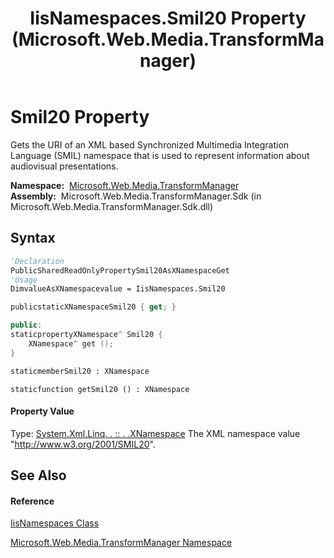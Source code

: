 ﻿---
title: IisNamespaces.Smil20 Property  (Microsoft.Web.Media.TransformManager)
TOCTitle: Smil20 Property
ms:assetid: P:Microsoft.Web.Media.TransformManager.IisNamespaces.Smil20
ms:mtpsurl: https://msdn.microsoft.com/en-us/library/microsoft.web.media.transformmanager.iisnamespaces.smil20(v=VS.90)
ms:contentKeyID: 35520888
ms.date: 06/14/2012
mtps_version: v=VS.90
f1_keywords:
- Microsoft.Web.Media.TransformManager.IisNamespaces.Smil20
- Microsoft.Web.Media.TransformManager.IisNamespaces.get_Smil20
dev_langs:
- CSharp
- JScript
- VB
- FSharp
- c++
api_location:
- Microsoft.Web.Media.TransformManager.Sdk.dll
api_name:
- Microsoft.Web.Media.TransformManager.IisNamespaces.get_Smil20
- Microsoft.Web.Media.TransformManager.IisNamespaces.Smil20
api_type:
- Managed
topic_type:
- apiref
- kbSyntax
product_family_name: VS
ROBOTS: INDEX,FOLLOW
---

# Smil20 Property

Gets the URI of an XML based Synchronized Multimedia Integration Language (SMIL) namespace that is used to represent information about audiovisual presentations.

**Namespace:**  [Microsoft.Web.Media.TransformManager](microsoft-web-media-transformmanager-namespace.md)  
**Assembly:**  Microsoft.Web.Media.TransformManager.Sdk (in Microsoft.Web.Media.TransformManager.Sdk.dll)

## Syntax

``` vb
'Declaration
PublicSharedReadOnlyPropertySmil20AsXNamespaceGet
'Usage
DimvalueAsXNamespacevalue = IisNamespaces.Smil20
```

``` csharp
publicstaticXNamespaceSmil20 { get; }
```

``` c++
public:
staticpropertyXNamespace^ Smil20 {
    XNamespace^ get ();
}
```

``` fsharp
staticmemberSmil20 : XNamespace
```

``` jscript
staticfunction getSmil20 () : XNamespace
```

#### Property Value

Type: [System.Xml.Linq. . :: . .XNamespace](https://msdn.microsoft.com/en-us/library/bb291898\(v=vs.90\))  
The XML namespace value "http://www.w3.org/2001/SMIL20".  

## See Also

#### Reference

[IisNamespaces Class](iisnamespaces-class-microsoft-web-media-transformmanager.md)

[Microsoft.Web.Media.TransformManager Namespace](microsoft-web-media-transformmanager-namespace.md)

